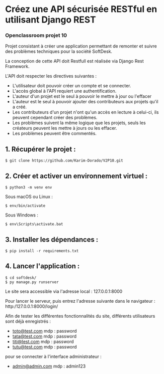 # Créez une API sécurisée RESTful en utilisant Django REST

### Openclassroom projet 10

Projet consistant à créer une application permettant de remonter et suivre des problèmes techniques pour la société SoftDesk.

La conception de cette API doit Restfull est réalisée via Django Rest Framework.

L'API doit respecter les directives suivantes :
 - L'utilisateur doit pouvoir créer un compte et se connecter.
 - L'accès global à l'API requiert une authentification.
 - L'auteur d'un projet est le seul à pouvoir le mettre à jour ou l'effacer
 - L'auteur est le seul à pouvoir ajouter des contributeurs aux projets qu'il a créé.
 - Les contributeurs d'un projet n'ont qu'un accès en lecture à celui-ci, ils peuvent cependant créer des problèmes.
 - Les problèmes suivent la même logique que les projets, seuls les créateurs peuvent les mettre à jours ou les effacer.
 - Les problèmes peuvent être commentés.


## 1. Récupérer le projet :

    $ git clone https://github.com/Karim-Dorado/V2P10.git


## 2. Créer et activer un environnement virtuel :

    $ python3 -m venv env

Sous macOS ou Linux :

    $ env/bin/activate

Sous Windows :

    $ env\Scripts\activate.bat
    
    
## 3. Installer les dépendances :

    $ pip install -r requirements.txt

## 4. Lancer l'application :

    $ cd softdesk/
    $ py manage.py runserver

Le site sera accessible via l'adresse local : 127.0.0.1:8000

Pour lancer le serveur, puis entrez l'adresse suivante dans le navigateur : http:/127.0.0.1:8000/login/

Afin de tester les différentes fonctionnalités du site, différents utilisateurs sont déjà enregistrés : 
- toto@test.com    mdp : password
- tata@test.com    mdp : password
- titi@test.com    mdp : password
- tutu@test.com    mdp : password

pour se connecter à l'interface administrateur :
- admin@admin.com   mdp : admin123
